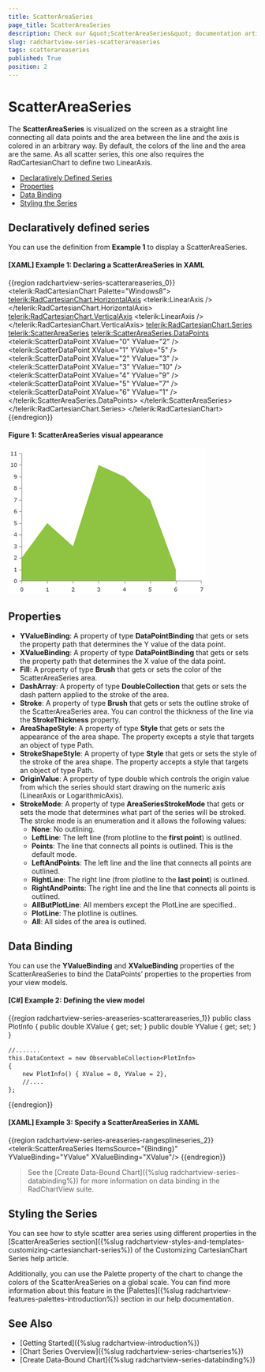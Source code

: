 ```yaml
---
title: ScatterAreaSeries
page_title: ScatterAreaSeries
description: Check our &quot;ScatterAreaSeries&quot; documentation article for the RadChartView WPF control.
slug: radchartview-series-scatterareaseries
tags: scatterareaseries
published: True
position: 2
---
```


# ScatterAreaSeries

The __ScatterAreaSeries__ is visualized on the screen as a straight line connecting all data points and the area between the line and the axis is colored in an arbitrary way. By default, the colors of the line and the area are the same. As all scatter series, this one also requires the RadCartesianChart to define two LinearAxis.

* [Declaratively Defined Series](#declaratively-defined-series)
* [Properties](#properties)
* [Data Binding](#data-binding)
* [Styling the Series](#styling-the-series)

## Declaratively defined series

You can use the definition from __Example 1__ to display a ScatterAreaSeries.

#### __[XAML] Example 1: Declaring a ScatterAreaSeries in XAML__
{{region radchartview-series-scatterareaseries_0}}	
	<telerik:RadCartesianChart Palette="Windows8">
	<telerik:RadCartesianChart.HorizontalAxis>
		<telerik:LinearAxis />
	</telerik:RadCartesianChart.HorizontalAxis>
	<telerik:RadCartesianChart.VerticalAxis>
		<telerik:LinearAxis />
	</telerik:RadCartesianChart.VerticalAxis>
	<telerik:RadCartesianChart.Series>
		<telerik:ScatterAreaSeries>
			<telerik:ScatterAreaSeries.DataPoints>
				<telerik:ScatterDataPoint XValue="0" YValue="2" />
				<telerik:ScatterDataPoint XValue="1" YValue="5" />
				<telerik:ScatterDataPoint XValue="2" YValue="3" />
				<telerik:ScatterDataPoint XValue="3" YValue="10" />
				<telerik:ScatterDataPoint XValue="4" YValue="9" />
				<telerik:ScatterDataPoint XValue="5" YValue="7" />
				<telerik:ScatterDataPoint XValue="6" YValue="1" />
			</telerik:ScatterAreaSeries.DataPoints>
		</telerik:ScatterAreaSeries>
	</telerik:RadCartesianChart.Series>
	</telerik:RadCartesianChart>
{{endregion}}

#### __Figure 1: ScatterAreaSeries visual appearance__  
![radchartview-series-scatterlineareaseries](images/radchartview-series-scatterlineareaseries.png)

## Properties

* __YValueBinding__: A property of type __DataPointBinding__ that gets or sets the property path that determines the Y value of the data point.
* __XValueBinding__: A property of type __DataPointBinding__ that gets or sets the property path that determines the X value of the data point.
* __Fill__: A property of type __Brush__ that gets or sets the color of the ScatterAreaSeries area.
* __DashArray__: A property of type __DoubleCollection__ that gets or sets the dash pattern applied to the stroke of the area.
* __Stroke__: A property of type __Brush__ that gets or sets the outline stroke of the ScatterAreaSeries area. You can control the thickness of the line via the __StrokeThickness__ property.
* __AreaShapeStyle__: A property of type __Style__ that gets or sets the appearance of the area shape. The property excepts a style that targets an object of type Path.
* __StrokeShapeStyle__: A property of type __Style__ that gets or sets the style of the stroke of the area shape. The property accepts a style that targets an object of type Path.
* __OriginValue__: A property of type double which controls the origin value from which the series should start drawing on the numeric axis (LinearAxis or LogarithmicAxis).
* __StrokeMode__: A property of type __AreaSeriesStrokeMode__ that gets or sets the mode that determines what part of the series will be stroked. The stroke mode is an enumeration and it allows the following values:  
	* __None__: No outlining.
	* __LeftLine__: The left line (from plotline to the __first point__) is outlined.
	* __Points__: The line that connects all points is outlined. This is the default mode.
	* __LeftAndPoints__: The left line and the line that connects all points are outlined.
	* __RightLine__:  The right line (from plotline to the __last point__) is outlined.
	* __RightAndPoints__: The right line and the line that connects all points is outlined.
	* __AllButPlotLine__: All members except the PlotLine are specified..
	* __PlotLine__: The plotline is outlines.
	* __All__: All sides of the area is outlined.

## Data Binding

You can use the __YValueBinding__ and __XValueBinding__ properties of the ScatterAreaSeries to bind the DataPoints’ properties to the properties from your view models.

#### __[C#] Example 2: Defining the view model__

{{region radchartview-series-areaseries-scatterareaseries_1}}
	public class PlotInfo
    {
        public double XValue { get; set; }
        public double YValue { get; set; }
    }

	//.......
	this.DataContext = new ObservableCollection<PlotInfo>
	{
		new PlotInfo() { XValue = 0, YValue = 2},
		//....
	};
{{endregion}}		

#### __[XAML] Example 3: Specify a ScatterAreaSeries in XAML__
{{region radchartview-series-areaseries-rangesplineseries_2}}
	<telerik:ScatterAreaSeries ItemsSource="{Binding}" YValueBinding="YValue" XValueBinding="XValue"/>
{{endregion}}	

>See the [Create Data-Bound Chart]({%slug radchartview-series-databinding%}) for more information on data binding in the RadChartView suite.

## Styling the Series

You can see how to style scatter area series using different properties in the [ScatterAreaSeries section]({%slug radchartview-styles-and-templates-customizing-cartesianchart-series%}) of the Customizing CartesianChart Series help article.

Additionally, you can use the Palette property of the chart to change the colors of the ScatterAreaSeries on a global scale. You can find more information about this feature in the [Palettes]({%slug radchartview-features-palettes-introduction%}) section in our help documentation.

## See Also
 * [Getting Started]({%slug radchartview-introduction%})
 * [Chart Series Overview]({%slug radchartview-series-chartseries%})
 * [Create Data-Bound Chart]({%slug radchartview-series-databinding%})
